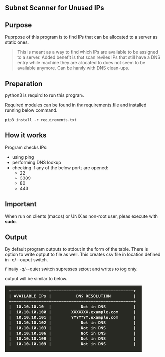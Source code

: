 ## Subnet Scanner for Unused IPs

## Purpose
Puprpose of this program is to find IPs that can be allocated to a server as static ones.
> This is meant as a way to find which IPs are available to be assigned to a server. Added benefit is that scan reviles IPs that still have a DNS entry while machine they are allocated to does not seem to be available anymore. Can be handy with DNS clean-ups.

## Preparation
python3 is requird to run this program.

Required modules can be found in the requirements.file and installed running below command.
```
pip3 install -r requirements.txt
```
## How it works

Program checks IPs:
  - using ping
  - performing DNS lookup
  - checking if any of the below ports are opened:
      - 22
      - 3389
      - 80
      - 443

## Important
When run on clients (macos) or UNIX as non-root user, pleas execute with **sudo**.

## Output

By default program outputs to stdout in the form of the table. There is option to write optput to file as well.
This creates csv file in location defined in -o/--ouput switch.

Finally -q/--quiet switch supresses stdout and writes to log only.


output will be similar to below.

 ![Stdout Table](images/img.png)
